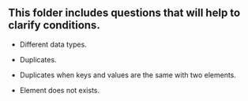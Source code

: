 ## This folder includes questions that will help to clarify conditions.

- Different data types.
- Duplicates.
- Duplicates when keys and values are the same with two elements.

- Element does not exists.